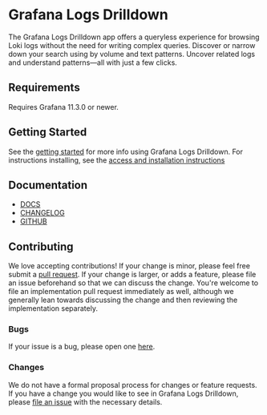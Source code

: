 # Grafana Logs Drilldown

The Grafana Logs Drilldown app offers a queryless experience for browsing Loki logs without the need for writing complex queries. Discover or narrow down your search using by volume and text patterns. Uncover related logs and understand patterns—all with just a few clicks.

## Requirements

Requires Grafana 11.3.0 or newer.

## Getting Started

See the [getting started](https://grafana.com/docs/grafana-cloud/visualizations/simplified-exploration/logs/get-started/) for more info using Grafana Logs Drilldown.
For instructions installing, see the [access and installation instructions](https://grafana.com/docs/grafana-cloud/visualizations/simplified-exploration/logs/access/)

## Documentation

- [DOCS](https://grafana.com/docs/grafana-cloud/visualizations/simplified-exploration/logs/)
- [CHANGELOG](https://github.com/grafana/explore-logs/releases)
- [GITHUB](https://github.com/grafana/explore-logs/)

## Contributing

We love accepting contributions!
If your change is minor, please feel free submit
a [pull request](https://help.github.com/articles/about-pull-requests/).
If your change is larger, or adds a feature, please file an issue beforehand so
that we can discuss the change. You're welcome to file an implementation pull
request immediately as well, although we generally lean towards discussing the
change and then reviewing the implementation separately.

### Bugs

If your issue is a bug, please open one [here](https://github.com/grafana/explore-logs/issues/new).

### Changes

We do not have a formal proposal process for changes or feature requests. If you have a change you would like to see in
Grafana Logs Drilldown, please [file an issue](https://github.com/grafana/explore-logs/issues/new) with the necessary details.
